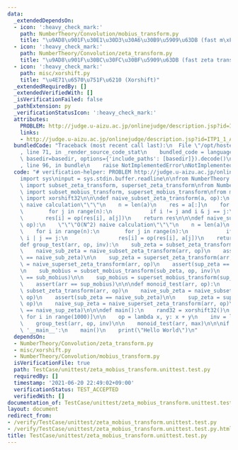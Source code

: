 ```yaml
---
data:
  _extendedDependsOn:
  - icon: ':heavy_check_mark:'
    path: NumberTheory/Convolution/mobius_transform.py
    title: "\u9AD8\u901F\u30E1\u30D3\u30A6\u30B9\u5909\u63DB (fast m\xF6bius transform)"
  - icon: ':heavy_check_mark:'
    path: NumberTheory/Convolution/zeta_transform.py
    title: "\u9AD8\u901F\u30BC\u30FC\u30BF\u5909\u63DB (fast zeta transform)"
  - icon: ':heavy_check_mark:'
    path: misc/xorshift.py
    title: "\u4E71\u6570\u751F\u6210 (Xorshift)"
  _extendedRequiredBy: []
  _extendedVerifiedWith: []
  _isVerificationFailed: false
  _pathExtension: py
  _verificationStatusIcon: ':heavy_check_mark:'
  attributes:
    PROBLEM: http://judge.u-aizu.ac.jp/onlinejudge/description.jsp?id=ITP1_1_A
    links:
    - http://judge.u-aizu.ac.jp/onlinejudge/description.jsp?id=ITP1_1_A
  bundledCode: "Traceback (most recent call last):\n  File \"/opt/hostedtoolcache/Python/3.9.7/x64/lib/python3.9/site-packages/onlinejudge_verify/documentation/build.py\"\
    , line 71, in _render_source_code_stat\n    bundled_code = language.bundle(stat.path,\
    \ basedir=basedir, options={'include_paths': [basedir]}).decode()\n  File \"/opt/hostedtoolcache/Python/3.9.7/x64/lib/python3.9/site-packages/onlinejudge_verify/languages/python.py\"\
    , line 96, in bundle\n    raise NotImplementedError\nNotImplementedError\n"
  code: "# verification-helper: PROBLEM http://judge.u-aizu.ac.jp/onlinejudge/description.jsp?id=ITP1_1_A\n\
    import sys\ninput = sys.stdin.buffer.readline\n\nfrom NumberTheory.Convolution.zeta_transform\
    \ import subset_zeta_transform, superset_zeta_transform\nfrom NumberTheory.Convolution.mobius_transform\
    \ import subset_mobius_transform, superset_mobius_transform\nfrom misc.xorshift\
    \ import xorshift32\n\n\ndef naive_subset_zeta_transform(a, op):\n    \"\"\"O(N^2)\
    \ naive calculation\"\"\"\n    n = len(a)\n    res = a[:]\n    for i in range(n):\n\
    \        for j in range(n):\n            if i != j and i & j == j:\n         \
    \       res[i] = op(res[i], a[j])\n    return res\n\n\ndef naive_superset_zeta_transform(a,\
    \ op):\n    \"\"\"O(N^2) naive calculation\"\"\"\n    n = len(a)\n    res = a[:]\n\
    \    for i in range(n):\n        for j in range(n):\n            if i != j and\
    \ i | j == j:\n                res[i] = op(res[i], a[j])\n    return res\n\n\n\
    def group_test(arr, op, inv):\n    sub_zeta = subset_zeta_transform(arr, op)\n\
    \    naive_sub_zeta = naive_subset_zeta_transform(arr, op)\n    assert(sub_zeta\
    \ == naive_sub_zeta)\n\n    sup_zeta = superset_zeta_transform(arr, op)\n    naive_sup_zeta\
    \ = naive_superset_zeta_transform(arr, op)\n    assert(sup_zeta == naive_sup_zeta)\n\
    \n    sub_mobius = subset_mobius_transform(sub_zeta, op, inv)\n    assert(arr\
    \ == sub_mobius)\n\n    sup_mobius = superset_mobius_transform(sup_zeta, op, inv)\n\
    \    assert(arr == sup_mobius)\n\n\ndef monoid_test(arr, op):\n    sub_zeta =\
    \ subset_zeta_transform(arr, op)\n    naive_sub_zeta = naive_subset_zeta_transform(arr,\
    \ op)\n    assert(sub_zeta == naive_sub_zeta)\n\n    sup_zeta = superset_zeta_transform(arr,\
    \ op)\n    naive_sup_zeta = naive_superset_zeta_transform(arr, op)\n    assert(sup_zeta\
    \ == naive_sup_zeta)\n\n\ndef main():\n    rand32 = xorshift32()\n    arr = [rand32()\
    \ for i in range(1000)]\n\n    op = lambda x, y: x + y\n    inv = lambda x: -x\n\
    \    group_test(arr, op, inv)\n\n    monoid_test(arr, max)\n\n\nif __name__ ==\
    \ '__main__':\n    main()\n    print(\"Hello World\")\n"
  dependsOn:
  - NumberTheory/Convolution/zeta_transform.py
  - misc/xorshift.py
  - NumberTheory/Convolution/mobius_transform.py
  isVerificationFile: true
  path: TestCase/unittest/zeta_mobius_transform.unittest.test.py
  requiredBy: []
  timestamp: '2021-06-20 22:49:02+09:00'
  verificationStatus: TEST_ACCEPTED
  verifiedWith: []
documentation_of: TestCase/unittest/zeta_mobius_transform.unittest.test.py
layout: document
redirect_from:
- /verify/TestCase/unittest/zeta_mobius_transform.unittest.test.py
- /verify/TestCase/unittest/zeta_mobius_transform.unittest.test.py.html
title: TestCase/unittest/zeta_mobius_transform.unittest.test.py
---
```

